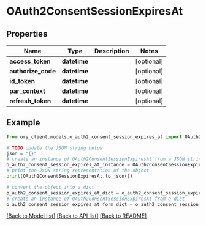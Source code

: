 # OAuth2ConsentSessionExpiresAt


## Properties

Name | Type | Description | Notes
------------ | ------------- | ------------- | -------------
**access_token** | **datetime** |  | [optional] 
**authorize_code** | **datetime** |  | [optional] 
**id_token** | **datetime** |  | [optional] 
**par_context** | **datetime** |  | [optional] 
**refresh_token** | **datetime** |  | [optional] 

## Example

```python
from ory_client.models.o_auth2_consent_session_expires_at import OAuth2ConsentSessionExpiresAt

# TODO update the JSON string below
json = "{}"
# create an instance of OAuth2ConsentSessionExpiresAt from a JSON string
o_auth2_consent_session_expires_at_instance = OAuth2ConsentSessionExpiresAt.from_json(json)
# print the JSON string representation of the object
print(OAuth2ConsentSessionExpiresAt.to_json())

# convert the object into a dict
o_auth2_consent_session_expires_at_dict = o_auth2_consent_session_expires_at_instance.to_dict()
# create an instance of OAuth2ConsentSessionExpiresAt from a dict
o_auth2_consent_session_expires_at_form_dict = o_auth2_consent_session_expires_at.from_dict(o_auth2_consent_session_expires_at_dict)
```
[[Back to Model list]](../README.md#documentation-for-models) [[Back to API list]](../README.md#documentation-for-api-endpoints) [[Back to README]](../README.md)


